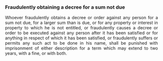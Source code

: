 ### Fraudulently obtaining a decree for a sum not due
<div style="text-align: justify">

Whoever fraudulently obtains a decree or order against any person for a sum not due, for a larger sum than is due, or for any property or interest in property to which he is not entitled, or fraudulently causes a decree or order to be executed against any person after it has been satisfied or for anything in respect of which it has been satisfied, or fraudulently suffers or permits any such act to be done in his name, shall be punished with imprisonment of either description for a term which may extend to two years, with a fine, or with both.

</div>
